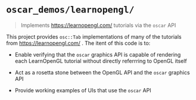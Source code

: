 # `oscar_demos/learnopengl/`

> Implements https://learnopengl.com/ tutorials via the `oscar` API

This project provides `osc::Tab` implementations of many of the tutorials from
https://learnopengl.com/ . The itent of this code is to:

- Enable verifying that the `oscar` graphics API is capable of rendering
  each LearnOpenGL tutorial without directly referrring to OpenGL itself

- Act as a rosetta stone between the OpenGL API and the `oscar` graphics API

- Provide working examples of UIs that use the `oscar` API
